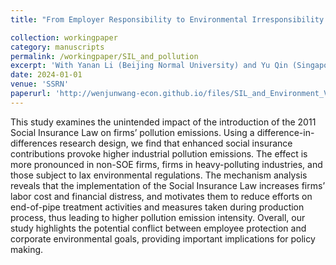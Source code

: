 ```yaml
---
title: "From Employer Responsibility to Environmental Irresponsibility: Unintended Effects of Social Insurance Law on Pollution Emissions"

collection: workingpaper
category: manuscripts
permalink: /workingpaper/SIL_and_pollution
excerpt: 'With Yanan Li (Beijing Normal University) and Yu Qin (Singapore National University)'
date: 2024-01-01
venue: 'SSRN'
paperurl: 'http://wenjunwang-econ.github.io/files/SIL_and_Environment_V35_GitHub.pdf'
---
```


This study examines the unintended impact of the introduction of the 2011 Social Insurance Law on firms’ pollution emissions. Using a difference-in-differences research design, we find that enhanced social insurance contributions provoke higher industrial pollution emissions. The effect is more pronounced in non-SOE firms, firms in heavy-polluting industries, and those subject to lax environmental regulations. The mechanism analysis reveals that the implementation of the Social Insurance Law increases firms’ labor cost and financial distress, and motivates them to reduce efforts on end-of-pipe treatment activities and measures taken during production process, thus leading to higher pollution emission intensity. Overall, our study highlights the potential conflict between employee protection and corporate environmental goals, providing important implications for policy making.

